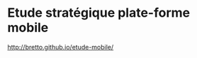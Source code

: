Etude stratégique plate-forme mobile
====================================

http://bretto.github.io/etude-mobile/
